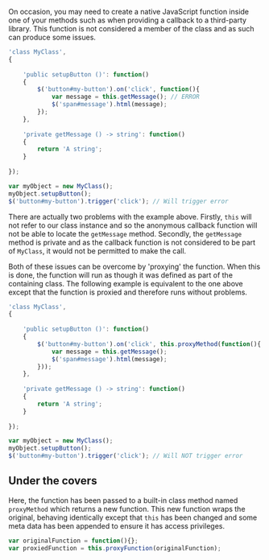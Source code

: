 On occasion, you may need to create a native JavaScript function inside one of your methods such as when providing a callback to a third-party library. This function is not considered a member of the class and as such can produce some issues.

```javascript
'class MyClass',
{
    
    'public setupButton ()': function()
    {
        $('button#my-button').on('click', function(){
            var message = this.getMessage(); // ERROR
            $('span#message').html(message);
        });
    },
    
    'private getMessage () -> string': function()
    {
        return 'A string';
    }
    
});
```

```javascript
var myObject = new MyClass();
myObject.setupButton();
$('button#my-button').trigger('click'); // Will trigger error
```

There are actually two problems with the example above. Firstly, `this` will not refer to our class instance and so the anonymous callback function will not be able to locate the `getMessage` method. Secondly, the `getMessage` method is private and as the callback function is not considered to be part of `MyClass`, it would not be permitted to make the call.

Both of these issues can be overcome by 'proxying' the function. When this is done, the function will run as though it was defined as part of the containing class. The following example is equivalent to the one above except that the function is proxied and therefore runs without problems.

```javascript
'class MyClass',
{
    
    'public setupButton ()': function()
    {
        $('button#my-button').on('click', this.proxyMethod(function(){
            var message = this.getMessage();
            $('span#message').html(message);
        }));
    },
    
    'private getMessage () -> string': function()
    {
        return 'A string';
    }
    
});
```

```javascript
var myObject = new MyClass();
myObject.setupButton();
$('button#my-button').trigger('click'); // Will NOT trigger error
```

## Under the covers

Here, the function has been passed to a built-in class method named `proxyMethod` which returns a new function. This new function wraps the original, behaving identically except that `this` has been changed and some meta data has been appended to ensure it has access privileges.

```javascript
var originalFunction = function(){};
var proxiedFunction = this.proxyFunction(originalFunction);
```